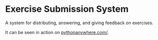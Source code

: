 # Exercise Submission System

A system for distributing, answering, and giving feedback on exercises.

It can be seen in action on [pythonanywhere.com/](http://danielli.pythonanywhere.com/).
